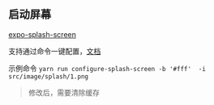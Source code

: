 
## 启动屏幕

[expo-splash-screen](https://docs.expo.dev/develop/user-interface/splash-screen/)

支持通过命令一键配置，[文档](https://github.com/expo/expo/tree/main/packages/expo-splash-screen#-installation-in-bare-react-native-projects)

示例命令
`yarn run configure-splash-screen -b '#fff'  -i src/image/splash/1.png`

> 修改后，需要清除缓存